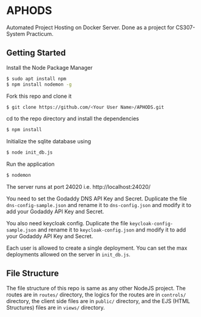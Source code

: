 # APHODS
Automated Project Hosting on Docker Server. Done as a project for CS307- System Practicum.


## Getting Started

Install the Node Package Manager 
```bash
$ sudo apt install npm
$ npm install nodemon -g
```

Fork this repo and clone it
```bash
$ git clone https://github.com/<Your User Name>/APHODS.git
```

cd to the repo directory and install the dependencies
```bash
$ npm install
```

Initialize the sqlite database using
```bash
$ node init_db.js
```

Run the application
```bash
$ nodemon
```

The server runs at port 24020 i.e. http://localhost:24020/

You need to set the Godaddy DNS API Key and Secret. Duplicate the file ```dns-config-sample.json``` and rename it to ```dns-config.json``` and modify it to add your Godaddy API Key and Secret.

You also need keycloak config. Duplicate the file ```keycloak-config-sample.json``` and rename it to ```keycloak-config.json``` and modify it to add your Godaddy API Key and Secret.

Each user is allowed to create a single deployment. You can set the max deployments allowed on the server in ```init_db.js```.

## File Structure

The file structure of this repo is same as any other NodeJS project. The routes are in ```routes/``` directory, the logics for the routes are in ```controls/``` directory, the client side files are in ```public/``` directory, and the EJS (HTML Structures) files are in ```views/``` directory.